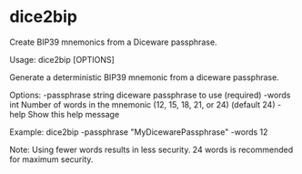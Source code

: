# dice2bip
Create BIP39 mnemonics from a Diceware passphrase.

Usage: dice2bip [OPTIONS] 

Generate a deterministic BIP39 mnemonic from a diceware passphrase. 

Options: 
  -passphrase string 
        diceware passphrase to use (required) 
  -words int 
        Number of words in the mnemonic (12, 15, 18, 21, or 24) (default 24) 
  -help 
        Show this help message 

Example: 
  dice2bip -passphrase "MyDicewarePassphrase" -words 12 

Note: Using fewer words results in less security. 24 words is recommended for maximum security. 
